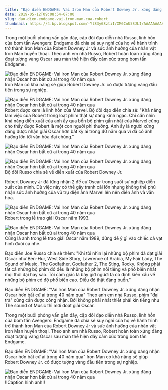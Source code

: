 ```yaml
---
title: "Đạo diễn ENDGAME: Vai Iron Man của Robert Downey Jr. xứng đáng nhận Oscar hơn bất cứ ai trong 40 năm qua"
date: 2019-05-12T09:08:54+07:00
slug: dao-dien-endgame-vai-iron-man-cua-robert
thumbnail: https://4.bp.blogspot.com/-Yl83y68ztiI/XM6CnU5SJLI/AAAAAAAAKNY/sJKXdmn6sJQgTBtPDpriGkxnelegpPsjgCPcBGAYYCw/s1600/64.jpg
---
```




Trong một buổi phỏng vấn gần đây, cặp đôi đạo diễn nhà Russo, linh hồn của bom tấn Avengers: Endgame đã chia sẻ suy nghĩ của họ về hành trình trở thành Iron Man của Robert Downey Jr và sức ảnh hưởng của nhân vật Iron Man huyền thoại. Theo anh em nhà Russo, Robert hoàn toàn xứng đáng đoạt tượng vàng Oscar sau màn thể hiện đầy cảm xúc trong bom tấn Endgame.


![Đạo diễn ENDGAME: Vai Iron Man của Robert Downey Jr. xứng đáng nhận Oscar hơn bất cứ ai trong 40 năm qua](https://4.bp.blogspot.com/-Yl83y68ztiI/XM6CnU5SJLI/AAAAAAAAKNY/sJKXdmn6sJQgTBtPDpriGkxnelegpPsjgCPcBGAYYCw/s1600/64.jpg)
Iron Man có khả năng sẽ giúp Robert Downey Jr. có được tượng vàng đầu tiên trong sự nghiệp.


![Đạo diễn ENDGAME: Vai Iron Man của Robert Downey Jr. xứng đáng nhận Oscar hơn bất cứ ai trong 40 năm qua](https://4.bp.blogspot.com/-Yl83y68ztiI/XM6CnU5SJLI/AAAAAAAAKNY/sJKXdmn6sJQgTBtPDpriGkxnelegpPsjgCPcBGAYYCw/s1600/64.jpg)
Robert được xem là linh hồn của Marvel.
Bộ đôi đạo diễn chia sẻ: "Khả năng làm việc của Robert trong loạt phim thật sự đáng kinh ngạc. Chỉ cần nhìn khả năng diễn xuất của anh ấy qua bốn bộ phim gần nhất của Marvel cũng cho thấy được Robert là một con người phi thường. Anh ấy là người xứng đáng được nhận giải Oscar hơn bất kỳ ai trong 40 năm qua vì đã có ảnh hưởng lớn tới văn hóa đại chúng."


![Đạo diễn ENDGAME: Vai Iron Man của Robert Downey Jr. xứng đáng nhận Oscar hơn bất cứ ai trong 40 năm qua](https://4.bp.blogspot.com/-Yl83y68ztiI/XM6CnU5SJLI/AAAAAAAAKNY/sJKXdmn6sJQgTBtPDpriGkxnelegpPsjgCPcBGAYYCw/s1600/64.jpg)


![Đạo diễn ENDGAME: Vai Iron Man của Robert Downey Jr. xứng đáng nhận Oscar hơn bất cứ ai trong 40 năm qua](https://4.bp.blogspot.com/-Yl83y68ztiI/XM6CnU5SJLI/AAAAAAAAKNY/sJKXdmn6sJQgTBtPDpriGkxnelegpPsjgCPcBGAYYCw/s1600/64.jpg)
Bộ đôi Russo chia sẻ về diễn xuất của Robert Downey Jr.

Robert Downey Jr đã từng nhận 2 đề cử Oscar trong suốt sự nghiệp diễn xuất của mình. Dù việc này có thể gây tranh cãi lớn nhưng không thể phủ nhận sức ảnh hưởng của vũ trụ điện ảnh Marvel lên nền điền ảnh và văn hóa.

 
![Đạo diễn ENDGAME: Vai Iron Man của Robert Downey Jr. xứng đáng nhận Oscar hơn bất cứ ai trong 40 năm qua](https://4.bp.blogspot.com/-Yl83y68ztiI/XM6CnU5SJLI/AAAAAAAAKNY/sJKXdmn6sJQgTBtPDpriGkxnelegpPsjgCPcBGAYYCw/s1600/64.jpg)
Robert trong lễ trao giải Oscar năm 1993.


![Đạo diễn ENDGAME: Vai Iron Man của Robert Downey Jr. xứng đáng nhận Oscar hơn bất cứ ai trong 40 năm qua](https://4.bp.blogspot.com/-Yl83y68ztiI/XM6CnU5SJLI/AAAAAAAAKNY/sJKXdmn6sJQgTBtPDpriGkxnelegpPsjgCPcBGAYYCw/s1600/64.jpg)
Cũng là anh trong lễ trao giải Oscar năm 1989, đừng để ý gì vào chiếc cà vạt hình đuôi cá nhé.

Đạo diễn Joe Russo chia sẻ thêm: "Khi tôi nhìn lại những bộ phim đã đạt giải Oscar như Ben-Hur, West Side Story, Lawrence of Arabia, My Fair Lady, The Sound of Music, The Godfather, Godfather 2, The Sting, Rocky. Không phải tất cả những bộ phim đó đều là những bộ phim nổi tiếng và phổ biến nhất mọi thời đại hay sao. Tôi cảm giác là bây giờ người ta có định kiến xấu về những bộ phim có độ phổ biến cao. Điều đó thật đáng buồn."

 
Đạo diễn ENDGAME: "Vai Iron Man của Robert Downey Jr. xứng đáng nhận Oscar hơn bất cứ ai trong 40 năm qua"
Theo anh em nhà Russo, phim "đại trà" cũng cần được công nhận. Bởi không phải nhất thiết phải kín tiếng như The sound of Music thì mới đoạt giải Oscar.

Trong một buổi phỏng vấn gần đây, cặp đôi đạo diễn nhà Russo, linh hồn của bom tấn Avengers: Endgame đã chia sẻ suy nghĩ của họ về hành trình trở thành Iron Man của Robert Downey Jr và sức ảnh hưởng của nhân vật Iron Man huyền thoại. Theo anh em nhà Russo, Robert hoàn toàn xứng đáng đoạt tượng vàng Oscar sau màn thể hiện đầy cảm xúc trong bom tấn Endgame.


Đạo diễn ENDGAME: "Vai Iron Man của Robert Downey Jr. xứng đáng nhận Oscar hơn bất cứ ai trong 40 năm qua"
Iron Man có khả năng sẽ giúp Robert Downey Jr. có được tượng vàng đầu tiên trong sự nghiệp.


![Đạo diễn ENDGAME: Vai Iron Man của Robert Downey Jr. xứng đáng nhận Oscar hơn bất cứ ai trong 40 năm qua](https://4.bp.blogspot.com/-Yl83y68ztiI/XM6CnU5SJLI/AAAAAAAAKNY/sJKXdmn6sJQgTBtPDpriGkxnelegpPsjgCPcBGAYYCw/s1600/64.jpg)!!Caption hinh anh!!